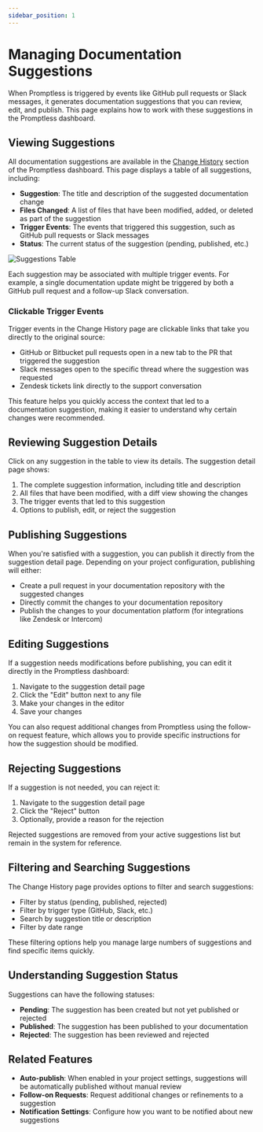 ```yaml
---
sidebar_position: 1
---
```


# Managing Documentation Suggestions

When Promptless is triggered by events like GitHub pull requests or Slack messages, it generates documentation suggestions that you can review, edit, and publish. This page explains how to work with these suggestions in the Promptless dashboard.

## Viewing Suggestions

All documentation suggestions are available in the [Change History](https://app.gopromptless.ai/change-history) section of the Promptless dashboard. This page displays a table of all suggestions, including:

- **Suggestion**: The title and description of the suggested documentation change
- **Files Changed**: A list of files that have been modified, added, or deleted as part of the suggestion
- **Trigger Events**: The events that triggered this suggestion, such as GitHub pull requests or Slack messages
- **Status**: The current status of the suggestion (pending, published, etc.)

![Suggestions Table](https://promptless-customer-doc-assets.s3.amazonaws.com/docs-images/suggestions-table-example.png)

Each suggestion may be associated with multiple trigger events. For example, a single documentation update might be triggered by both a GitHub pull request and a follow-up Slack conversation.

### Clickable Trigger Events

Trigger events in the Change History page are clickable links that take you directly to the original source:

- GitHub or Bitbucket pull requests open in a new tab to the PR that triggered the suggestion
- Slack messages open to the specific thread where the suggestion was requested
- Zendesk tickets link directly to the support conversation

This feature helps you quickly access the context that led to a documentation suggestion, making it easier to understand why certain changes were recommended.

## Reviewing Suggestion Details

Click on any suggestion in the table to view its details. The suggestion detail page shows:

1. The complete suggestion information, including title and description
2. All files that have been modified, with a diff view showing the changes
3. The trigger events that led to this suggestion
4. Options to publish, edit, or reject the suggestion

## Publishing Suggestions

When you're satisfied with a suggestion, you can publish it directly from the suggestion detail page. Depending on your project configuration, publishing will either:

- Create a pull request in your documentation repository with the suggested changes
- Directly commit the changes to your documentation repository
- Publish the changes to your documentation platform (for integrations like Zendesk or Intercom)

## Editing Suggestions

If a suggestion needs modifications before publishing, you can edit it directly in the Promptless dashboard:

1. Navigate to the suggestion detail page
2. Click the "Edit" button next to any file
3. Make your changes in the editor
4. Save your changes

You can also request additional changes from Promptless using the follow-on request feature, which allows you to provide specific instructions for how the suggestion should be modified.

## Rejecting Suggestions

If a suggestion is not needed, you can reject it:

1. Navigate to the suggestion detail page
2. Click the "Reject" button
3. Optionally, provide a reason for the rejection

Rejected suggestions are removed from your active suggestions list but remain in the system for reference.

## Filtering and Searching Suggestions

The Change History page provides options to filter and search suggestions:

- Filter by status (pending, published, rejected)
- Filter by trigger type (GitHub, Slack, etc.)
- Search by suggestion title or description
- Filter by date range

These filtering options help you manage large numbers of suggestions and find specific items quickly.

## Understanding Suggestion Status

Suggestions can have the following statuses:

- **Pending**: The suggestion has been created but not yet published or rejected
- **Published**: The suggestion has been published to your documentation
- **Rejected**: The suggestion has been reviewed and rejected

## Related Features

- **Auto-publish**: When enabled in your project settings, suggestions will be automatically published without manual review
- **Follow-on Requests**: Request additional changes or refinements to a suggestion
- **Notification Settings**: Configure how you want to be notified about new suggestions